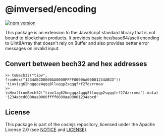 # @imversed/encoding

[![npm version](https://img.shields.io/npm/v/@imversed/encoding.svg)](https://www.npmjs.com/package/@imversed/encoding)

This package is an extension to the JavaScript standard library that is not
bound to blockchain products. It provides basic hex/base64/ascii encoding to
Uint8Array that doesn't rely on Buffer and also provides better error messages
on invalid input.

## Convert between bech32 and hex addresses

```
>> toBech32("tiov", fromHex("1234ABCD0000AA0000FFFF0000AA00001234ABCD"))
'tiov1zg62hngqqz4qqq8lluqqp2sqqqfrf27dzrrmea'
>> toHex(fromBech32("tiov1zg62hngqqz4qqq8lluqqp2sqqqfrf27dzrrmea").data)
'1234abcd0000aa0000ffff0000aa00001234abcd'
```

## License

This package is part of the cosmjs repository, licensed under the Apache License
2.0 (see [NOTICE](https://github.com/cosmos/cosmjs/blob/main/NOTICE) and
[LICENSE](https://github.com/cosmos/cosmjs/blob/main/LICENSE)).
